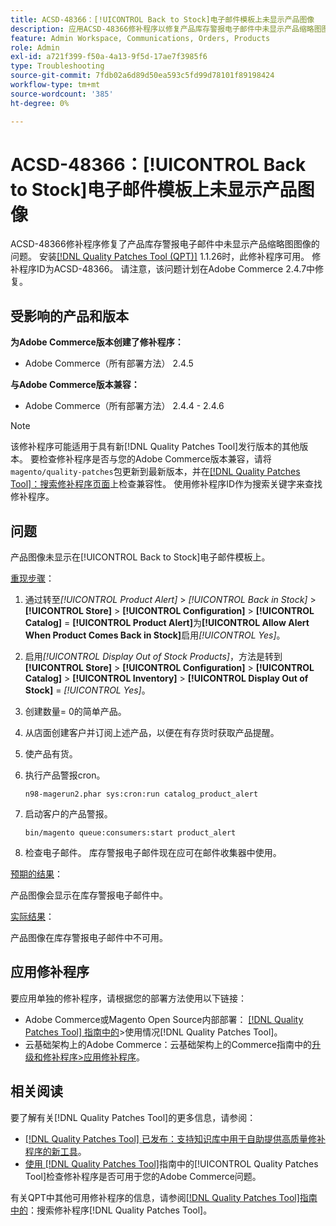 ```yaml
---
title: ACSD-48366：[!UICONTROL Back to Stock]电子邮件模板上未显示产品图像
description: 应用ACSD-48366修补程序以修复产品库存警报电子邮件中未显示产品缩略图图像的Adobe Commerce问题。
feature: Admin Workspace, Communications, Orders, Products
role: Admin
exl-id: a721f399-f50a-4a13-9f5d-17ae7f3985f6
type: Troubleshooting
source-git-commit: 7fdb02a6d89d50ea593c5fd99d78101f89198424
workflow-type: tm+mt
source-wordcount: '385'
ht-degree: 0%

---
```


# ACSD-48366：[!UICONTROL Back to Stock]电子邮件模板上未显示产品图像

ACSD-48366修补程序修复了产品库存警报电子邮件中未显示产品缩略图图像的问题。 安装[[!DNL Quality Patches Tool (QPT)]](https://experienceleague.adobe.com/en/docs/commerce-operations/tools/quality-patches-tool/quality-patches-tool-to-self-serve-quality-patches) 1.1.26时，此修补程序可用。 修补程序ID为ACSD-48366。 请注意，该问题计划在Adobe Commerce 2.4.7中修复。

## 受影响的产品和版本

**为Adobe Commerce版本创建了修补程序：**

* Adobe Commerce（所有部署方法） 2.4.5

**与Adobe Commerce版本兼容：**

* Adobe Commerce（所有部署方法） 2.4.4 - 2.4.6

>[!NOTE]
>
>该修补程序可能适用于具有新[!DNL Quality Patches Tool]发行版本的其他版本。 要检查修补程序是否与您的Adobe Commerce版本兼容，请将`magento/quality-patches`包更新到最新版本，并在[[!DNL Quality Patches Tool]：搜索修补程序页面](https://experienceleague.adobe.com/tools/commerce-quality-patches/index.html)上检查兼容性。 使用修补程序ID作为搜索关键字来查找修补程序。

## 问题

产品图像未显示在[!UICONTROL Back to Stock]电子邮件模板上。

<u>重现步骤</u>：

1. 通过转至&#x200B;*[!UICONTROL Product Alert]* > *[!UICONTROL Back in Stock]* > **[!UICONTROL Store]** > **[!UICONTROL Configuration]** > **[!UICONTROL Catalog]** = **[!UICONTROL Product Alert]**&#x200B;为&#x200B;**[!UICONTROL Allow Alert When Product Comes Back in Stock]**&#x200B;启用&#x200B;*[!UICONTROL Yes]*。
1. 启用&#x200B;*[!UICONTROL Display Out of Stock Products]*，方法是转到&#x200B;**[!UICONTROL Store]** > **[!UICONTROL Configuration]** > **[!UICONTROL Catalog]** > **[!UICONTROL Inventory]** > **[!UICONTROL Display Out of Stock]** = *[!UICONTROL Yes]*。
1. 创建数量= 0的简单产品。
1. 从店面创建客户并订阅上述产品，以便在有存货时获取产品提醒。
1. 使产品有货。
1. 执行产品警报cron。

   ```
   n98-magerun2.phar sys:cron:run catalog_product_alert
   ```

1. 启动客户的产品警报。

   ```
   bin/magento queue:consumers:start product_alert
   ```

1. 检查电子邮件。 库存警报电子邮件现在应可在邮件收集器中使用。

<u>预期的结果</u>：

产品图像会显示在库存警报电子邮件中。

<u>实际结果</u>：

产品图像在库存警报电子邮件中不可用。

## 应用修补程序

要应用单独的修补程序，请根据您的部署方法使用以下链接：

* Adobe Commerce或Magento Open Source内部部署： [[!DNL Quality Patches Tool] 指南中的](/help/tools/quality-patches-tool/usage.md)>使用情况[!DNL Quality Patches Tool]。
* 云基础架构上的Adobe Commerce：云基础架构上的Commerce指南中的[升级和修补程序>应用修补程序](https://experienceleague.adobe.com/docs/commerce-cloud-service/user-guide/develop/upgrade/apply-patches.html)。

## 相关阅读

要了解有关[!DNL Quality Patches Tool]的更多信息，请参阅：

* [[!DNL Quality Patches Tool] 已发布：支持知识库中用于自助提供高质量修补程序的新工具](https://experienceleague.adobe.com/en/docs/commerce-operations/tools/quality-patches-tool/quality-patches-tool-to-self-serve-quality-patches)。
* [使用 [!DNL Quality Patches Tool]](/help/tools/quality-patches-tool/patches-available-in-qpt/check-patch-for-magento-issue-with-magento-quality-patches.md)指南中的[!UICONTROL Quality Patches Tool]检查修补程序是否可用于您的Adobe Commerce问题。


有关QPT中其他可用修补程序的信息，请参阅[[!DNL Quality Patches Tool]指南中的](https://experienceleague.adobe.com/tools/commerce-quality-patches/index.html)：搜索修补程序[!DNL Quality Patches Tool]。
